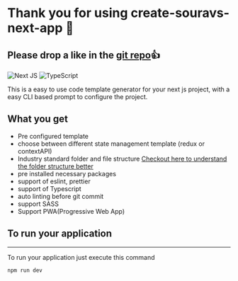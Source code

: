 # Thank you for using create-souravs-next-app 🙏
## Please drop a like in the [git repo](https://github.com/souravlayek/create-souravs-next-app)👍

![Next JS](https://img.shields.io/badge/Next-black?style=for-the-badge&logo=next.js&logoColor=white)
![TypeScript](https://img.shields.io/badge/typescript-%23007ACC.svg?style=for-the-badge&logo=typescript&logoColor=white)

This is a easy to use code template generator for your next js project, with a easy CLI based prompt to configure the project.

## What you get
- Pre configured template
- choose between different state management template (redux or contextAPI)
- Industry standard folder and file structure [Checkout here to understand the folder structure better](https://medium.com/@layeksourav/the-best-way-to-organize-your-react-project-ed3e951ee8b0)
- pre installed necessary packages
- support of eslint, prettier
- support of Typescript
- auto linting before git commit
- support SASS
- Support PWA(Progressive Web App)

## To run your application
---
To run your application just execute this command
```bash
npm run dev
```
